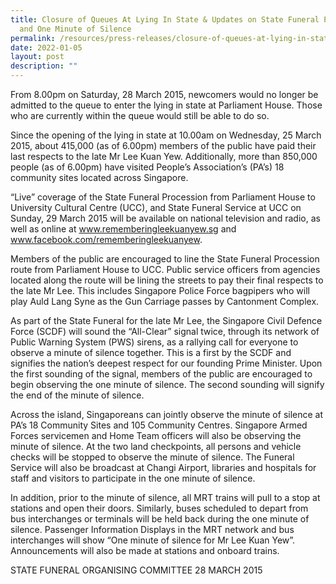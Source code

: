 ```yaml
---
title: Closure of Queues At Lying In State & Updates on State Funeral Procession
  and One Minute of Silence
permalink: /resources/press-releases/closure-of-queues-at-lying-in-state/
date: 2022-01-05
layout: post
description: ""
---
```

From 8.00pm on Saturday, 28 March 2015, newcomers would no longer be admitted to the queue to enter the lying in state at Parliament House. Those who are currently within the queue would still be able to do so.

Since the opening of the lying in state at 10.00am on Wednesday, 25 March 2015, about 415,000 (as of 6.00pm) members of the public have paid their last respects to the late Mr Lee Kuan Yew. Additionally, more than 850,000 people (as of 6.00pm) have visited People’s Association’s (PA’s) 18 community sites located across Singapore.

“Live” coverage of the State Funeral Procession from Parliament House to University Cultural Centre (UCC), and State Funeral Service at UCC on Sunday, 29 March 2015 will be available on national television and radio, as well as online at www.rememberingleekuanyew.sg and
www.facebook.com/rememberingleekuanyew.

Members of the public are encouraged to line the State Funeral Procession route from Parliament House to UCC. Public service officers from agencies located along the route will be lining the streets to pay their final respects to the late Mr Lee. This includes Singapore Police Force bagpipers who will play Auld Lang Syne as the Gun Carriage passes by Cantonment Complex.

As part of the State Funeral for the late Mr Lee, the Singapore Civil Defence Force (SCDF) will sound the “All-Clear” signal twice, through its network of Public Warning System (PWS) sirens, as a rallying call for everyone to observe a minute of silence together. This is a first by the SCDF and signifies the nation’s deepest respect
for our founding Prime Minister. Upon the first sounding of the signal, members of the public are encouraged to begin observing the one minute of silence. The second sounding will signify the end of the minute of silence.

Across the island, Singaporeans can jointly observe the minute of silence at PA’s 18 Community Sites and 105 Community Centres. Singapore Armed Forces servicemen and Home Team officers will also be observing the minute of silence. At the two land checkpoints, all persons and vehicle checks will be stopped to observe the minute of silence. The Funeral Service will also be broadcast at Changi Airport, libraries and hospitals for staff and visitors to participate in the one minute of silence.

In addition, prior to the minute of silence, all MRT trains will pull to a stop at stations and open their doors. Similarly, buses scheduled to depart from bus interchanges or terminals will be held back during the one minute of silence. Passenger Information Displays in the MRT network and bus interchanges will show “One minute of silence for Mr Lee Kuan Yew”. Announcements will also be made at stations and onboard trains.

STATE FUNERAL ORGANISING COMMITTEE 28 MARCH 2015